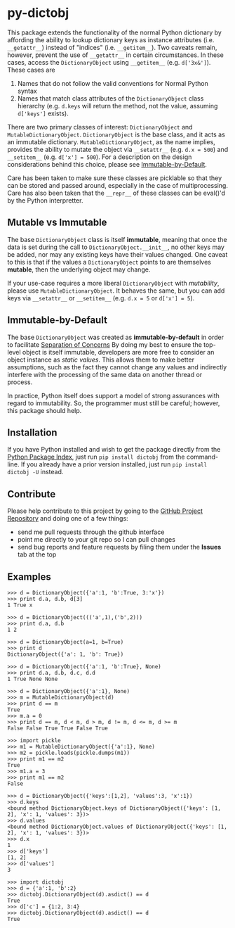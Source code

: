 py-dictobj
==========

This package extends the functionality of the normal Python dictionary by affording the
ability to lookup dictionary keys as instance attributes (i.e. `__getattr__`)
instead of "indices" (i.e. `__getitem__`).  Two caveats remain, however, prevent
the use of `__getattr__` in certain circumstances.  In these cases, access the
`DictionaryObject` using `__getitem__` (e.g. `d['3x&']`).  These cases are

 1. Names that do not follow the valid conventions for Normal Python syntax
 2. Names that match class attributes of the `DictionaryObject` class hierarchy
    (e.g. `d.keys` will return the method, not the value, assuming `d['keys']` exists).

There are two primary classes of interest: `DictionaryObject` and `MutableDictionaryObject`.
`DictionaryObject` is the base class, and it acts as an immutable dictionary.
`MutableDictionaryObject`, as the name implies, provides the ability to mutate the object via
`__setattr__` (e.g. `d.x = 500`) and `__setitem__` (e.g. `d['x'] = 500`).  For a description
on the design considerations behind this choice, please see [Immutable-by-Default](#mutability).

Care has been taken to make sure these classes are picklable so that they can be
stored and passed around, especially in the case of multiprocessing.  Care has
also been taken that the `__repr__` of these classes can be eval()'d by the Python
interpretter.

Mutable vs Immutable
--------------------

The base `DictionaryObject` class is itself __immutable__, meaning that once the data is
set during the call to `DictionaryObject.__init__`, no other keys may be added, nor
may any existing keys have their values changed.  One caveat to this is that if the
values a `DictionaryObject` points to are themselves __mutable__, then the underlying
object may change.

If your use-case requires a more liberal `DictionaryObject` with _mutability_, please use
`MutableDictionaryObject`.  It behaves the same, but you can add keys via `__setattr__`
or `__setitem__` (e.g. `d.x = 5` or `d['x'] = 5`).


<a name="mutability"></a>

Immutable-by-Default
--------------------

The base `DictionaryObject` was created as __immutable-by-default__ in order to facilitate
[Separation of Concerns](http://en.wikipedia.org/wiki/Separation_of_concerns)
By doing my best to ensure the top-level object is itself immutable, developers are more free
to consider an object instance as _static values_.  This allows them to make better assumptions,
such as the fact they cannot change any values and indirectly interfere with the processing of the
same data on another thread or process.

In practice, Python itself does support a model of strong assurances with regard to immutability.  So,
the programmer must still be careful; however, this package should help.

Installation
------------

If you have Python installed and wish to get the package directly from the
[Python Package Index](http://pypi.python.org/pypi/dictobj), just run
`pip install dictobj` from the command-line.  If you already have a prior
version installed, just run `pip install dictobj -U` instead.

Contribute
----------

Please help contribute to this project by going to the
[GitHub Project Repository](https://github.com/grimwm/py-dictobj) and doing one
of a few things:

 * send me pull requests through the github interface
 * point me directly to your git repo so I can pull changes
 * send bug reports and feature requests by filing them under the __Issues__ tab at the top

Examples
--------
    >>> d = DictionaryObject({'a':1, 'b':True, 3:'x'})
    >>> print d.a, d.b, d[3]
    1 True x
    
    >>> d = DictionaryObject((('a',1),('b',2)))
    >>> print d.a, d.b
    1 2
    
    >>> d = DictionaryObject(a=1, b=True)
    >>> print d
    DictionaryObject({'a': 1, 'b': True})

    >>> d = DictionaryObject({'a':1, 'b':True}, None)
    >>> print d.a, d.b, d.c, d.d
    1 True None None
    
    >>> d = DictionaryObject({'a':1}, None)
    >>> m = MutableDictionaryObject(d)
    >>> print d == m
    True
    >>> m.a = 0
    >>> print d == m, d < m, d > m, d != m, d <= m, d >= m
    False False True True False True
  
    >>> import pickle
    >>> m1 = MutableDictionaryObject({'a':1}, None)
    >>> m2 = pickle.loads(pickle.dumps(m1))
    >>> print m1 == m2
    True
    >>> m1.a = 3
    >>> print m1 == m2
    False

    >>> d = DictionaryObject({'keys':[1,2], 'values':3, 'x':1})
    >>> d.keys
    <bound method DictionaryObject.keys of DictionaryObject({'keys': [1, 2], 'x': 1, 'values': 3})>
    >>> d.values
    <bound method DictionaryObject.values of DictionaryObject({'keys': [1, 2], 'x': 1, 'values': 3})>
    >>> d.x
    1
    >>> d['keys']
    [1, 2]
    >>> d['values']
    3
    
    >>> import dictobj
    >>> d = {'a':1, 'b':2}
    >>> dictobj.DictionaryObject(d).asdict() == d
    True
    >>> d['c'] = {1:2, 3:4}
    >>> dictobj.DictionaryObject(d).asdict() == d
    True
